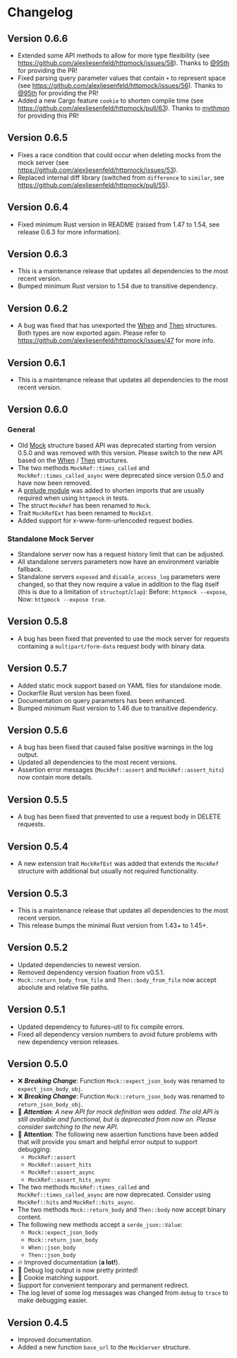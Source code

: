 # Changelog

## Version 0.6.6

- Extended some API methods to allow for more type flexibility (see <https://github.com/alexliesenfeld/httpmock/issues/58>). Thanks to [@95th](https://github.com/95th) for providing the PR!
- Fixed parsing query parameter values that contain `+` to represent space (see <https://github.com/alexliesenfeld/httpmock/issues/56>). Thanks to [@95th](https://github.com/95th) for providing the PR!
- Added a new Cargo feature `cookie` to shorten compile time (see <https://github.com/alexliesenfeld/httpmock/pull/63>). Thanks to [mythmon](https://github.com/mythmon) for providing this PR!

## Version 0.6.5

- Fixes a race condition that could occur when deleting mocks from the mock server (see <https://github.com/alexliesenfeld/httpmock/issues/53>).
- Replaced internal diff library (switched from `difference` to `similar`, see <https://github.com/alexliesenfeld/httpmock/pull/55>).

## Version 0.6.4

- Fixed minimum Rust version in README (raised from 1.47 to 1.54, see release 0.6.3 for more information).

## Version 0.6.3

- This is a maintenance release that updates all dependencies to the most recent version.
- Bumped minimum Rust version to 1.54 due to transitive dependency.

## Version 0.6.2

- A bug was fixed that has unexported the [When](https://docs.rs/httpmock/0.5.8/httpmock/struct.When.html) and
  [Then](https://docs.rs/httpmock/0.5.8/httpmock/struct.When.html) structures. Both types are now exported again.
  Please refer to <https://github.com/alexliesenfeld/httpmock/issues/47> for more info.

## Version 0.6.1

- This is a maintenance release that updates all dependencies to the most recent version.

## Version 0.6.0

### General

- Old [Mock](https://docs.rs/httpmock/0.4.5/httpmock/struct.Mock.html) structure based API was deprecated
  starting from version 0.5.0 and was removed with this version. Please switch to the new API based on the
  [When](https://docs.rs/httpmock/0.5.8/httpmock/struct.When.html) /
  [Then](https://docs.rs/httpmock/0.5.8/httpmock/struct.When.html) structures.
- The two methods `MockRef::times_called` and `MockRef::times_called_async` were deprecated since version 0.5.0 and
  have now been removed.
- A [prelude module](https://github.com/alexliesenfeld/httpmock#getting-started) was added to shorten imports
  that are usually required when using `httpmock` in tests.
- The struct `MockRef` has been renamed to `Mock`.
- Trait `MockRefExt` has been renamed to `MockExt`.
- Added support for x-www-form-urlencoded request bodies.

### Standalone Mock Server

- Standalone server now has a request history limit that can be adjusted.
- All standalone servers parameters now have an environment variable fallback.
- Standalone servers `exposed` and `disable_access_log` parameters were changed, so that they now require a value
  in addition to the flag itself (this is due to a limitation of `structopt`/`clap`):
  Before: `httpmock --expose`, Now: `httpmock --expose true`.

## Version 0.5.8

- A bug has been fixed that prevented to use the mock server for requests containing a `multipart/form-data`
  request body with binary data.

## Version 0.5.7

- Added static mock support based on YAML files for standalone mode.
- Dockerfile Rust version has been fixed.
- Documentation on query parameters has been enhanced.
- Bumped minimum Rust version to 1.46 due to transitive dependency.

## Version 0.5.6

- A bug has been fixed that caused false positive warnings in the log output.
- Updated all dependencies to the most recent versions.
- Assertion error messages (`MockRef::assert` and `MockRef::assert_hits`) now contain more details.

## Version 0.5.5

- A bug has been fixed that prevented to use a request body in DELETE requests.

## Version 0.5.4

- A new extension trait `MockRefExt` was added that extends the `MockRef` structure with additional but usually
not required functionality.

## Version 0.5.3

- This is a maintenance release that updates all dependencies to the most recent version.
- This release bumps the minimal Rust version from 1.43+ to 1.45+.

## Version 0.5.2

- Updated dependencies to newest version.
- Removed dependency version fixation from v0.5.1.
- `Mock::return_body_from_file` and `Then::body_from_file` now accept absolute and relative file paths.

## Version 0.5.1

- Updated dependency to futures-util to fix compile errors.
- Fixed all dependency version numbers to avoid future problems with new dependency version releases.

## Version 0.5.0

- ❌ _**Breaking Change**_: Function `Mock::expect_json_body` was renamed to `expect_json_body_obj`.
- ❌ _**Breaking Change**_: Function `Mock::return_json_body` was renamed to `return_json_body_obj`.
- 🚀 _**Attention**: A new API for mock definition was added. The old API is still available and functional,
but is deprecated from now on. Please consider switching to the new API._
- 🚀 **Attention**: The following new assertion functions have been added that will provide you smart and helpful
error output to support debugging:
  - `MockRef::assert`
  - `MockRef::assert_hits`
  - `MockRef::assert_async`
  - `MockRef::assert_hits_async`
- The two methods `MockRef::times_called` and `MockRef::times_called_async` are now deprecated. Consider using
`MockRef::hits` and `MockRef::hits_async`.
- The two methods `Mock::return_body` and `Then::body` now accept binary content.
- The following new methods accept a `serde_json::Value`:
  - `Mock::expect_json_body`
  - `Mock::return_json_body`
  - `When::json_body`
  - `Then::json_body`
- 🔥 Improved documentation (**a lot!**).
- 👏 Debug log output is now pretty printed!
- 🍪 Cookie matching support.
- Support for convenient temporary and permanent redirect.
- The log level of some log messages was changed from `debug` to `trace` to make debugging easier.

## Version 0.4.5

- Improved documentation.
- Added a new function `base_url` to the `MockServer` structure.
